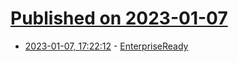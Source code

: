 # [Published on 2023-01-07](index.md)

* [2023-01-07, 17:22:12](https://news.ycombinator.com/item?id=34290249) - [EnterpriseReady](https://www.enterpriseready.io/)
